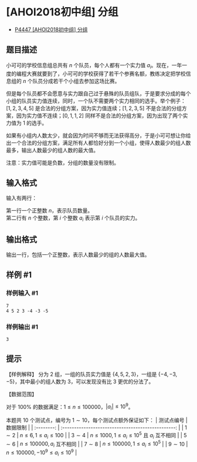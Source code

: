 # [AHOI2018初中组] 分组

- [P4447 [AHOI2018初中组] 分组](https://www.luogu.com.cn/problem/P4447)

## 题目描述

小可可的学校信息组总共有 $n$ 个队员，每个人都有一个实力值 $a_i$。现在，一年一度的编程大赛就要到了，小可可的学校获得了若干个参赛名额，教练决定把学校信息组的 $n$ 个队员分成若干个小组去参加这场比赛。

但是每个队员都不会愿意与实力跟自己过于悬殊的队员组队，于是要求分成的每个小组的队员实力值连续，同时，一个队不需要两个实力相同的选手。举个例子：$[1, 2, 3, 4, 5]$ 是合法的分组方案，因为实力值连续；$[1, 2, 3, 5]$ 不是合法的分组方案，因为实力值不连续；$[0, 1, 1, 2]$ 同样不是合法的分组方案，因为出现了两个实力值为 $1$ 的选手。

如果有小组内人数太少，就会因为时间不够而无法获得高分，于是小可可想让你给出一个合法的分组方案，满足所有人都恰好分到一个小组，使得人数最少的组人数最多，输出人数最少的组人数的最大值。

注意：实力值可能是负数，分组的数量没有限制。

## 输入格式

输入有两行：

第一行一个正整数 $n$，表示队员数量。  
第二行有 $n$ 个整数，第 $i$ 个整数 $a_i$ 表示第 $i$ 个队员的实力。

## 输出格式

输出一行，包括一个正整数，表示人数最少的组的人数最大值。

## 样例 #1

### 样例输入 #1

```
7
4 5 2 3 -4 -3 -5
```

### 样例输出 #1

```
3
```

## 提示

【样例解释】
分为 $2$ 组，一组的队员实力值是 $\{4, 5, 2, 3\}$，一组是 $\{-4, -3, -5\}$，其中最小的组人数为 $3$，可以发现没有比 $3$ 更优的分法了。

【数据范围】

对于 $100\%$ 的数据满足：$1\leq n\leq 100000$，$|a_i|\leq10^9$。

本题共 $10$ 个测试点，编号为 $1\sim10$，每个测试点额外保证如下：
| 测试点编号 |                      数据限制                      |
| :--------: | :------------------------------------------------: |
|  $1\sim2$  |           $n\leq 6, 1\leq a_i \leq 100$            |
|  $3\sim4$  | $n\leq 1000, 1\leq a_i\leq 10^5$ 且 $a_i$ 互不相同 |
|  $5\sim6$  |            $n\leq 100000, a_i$ 互不相同            |
|  $7\sim8$  |         $n\leq 100000, 1\leq a_i \leq10^5$         |
| $9\sim 10$ |      $n\leq 100000, -10^9 \leq a_i \leq 10^9$      |